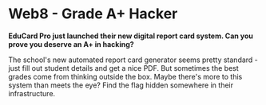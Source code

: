 # Web8 - Grade A+ Hacker

**EduCard Pro just launched their new digital report card system. Can you prove you deserve an A+ in hacking?**

The school's new automated report card generator seems pretty standard - just fill out student details and get a nice PDF. But sometimes the best grades come from thinking outside the box. Maybe there's more to this system than meets the eye? Find the flag hidden somewhere in their infrastructure.